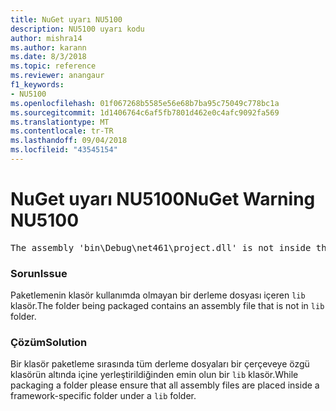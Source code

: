 ```yaml
---
title: NuGet uyarı NU5100
description: NU5100 uyarı kodu
author: mishra14
ms.author: karann
ms.date: 8/3/2018
ms.topic: reference
ms.reviewer: anangaur
f1_keywords:
- NU5100
ms.openlocfilehash: 01f067268b5585e56e68b7ba95c75049c778bc1a
ms.sourcegitcommit: 1d1406764c6af5fb7801d462e0c4afc9092fa569
ms.translationtype: MT
ms.contentlocale: tr-TR
ms.lasthandoff: 09/04/2018
ms.locfileid: "43545154"
---
```

# <a name="nuget-warning-nu5100"></a><span data-ttu-id="c24ef-103">NuGet uyarı NU5100</span><span class="sxs-lookup"><span data-stu-id="c24ef-103">NuGet Warning NU5100</span></span>
<pre>The assembly 'bin\Debug\net461\project.dll' is not inside the 'lib' folder and hence it won't be added as a reference when the package is installed into a project. Move it into the 'lib' folder if it needs to be referenced.</pre>

### <a name="issue"></a><span data-ttu-id="c24ef-104">Sorun</span><span class="sxs-lookup"><span data-stu-id="c24ef-104">Issue</span></span>

<span data-ttu-id="c24ef-105">Paketlemenin klasör kullanımda olmayan bir derleme dosyası içeren `lib` klasör.</span><span class="sxs-lookup"><span data-stu-id="c24ef-105">The folder being packaged contains an assembly file that is not in `lib` folder.</span></span>


### <a name="solution"></a><span data-ttu-id="c24ef-106">Çözüm</span><span class="sxs-lookup"><span data-stu-id="c24ef-106">Solution</span></span>

<span data-ttu-id="c24ef-107">Bir klasör paketleme sırasında tüm derleme dosyaları bir çerçeveye özgü klasörün altında içine yerleştirildiğinden emin olun bir `lib` klasör.</span><span class="sxs-lookup"><span data-stu-id="c24ef-107">While packaging a folder please ensure that all assembly files are placed inside a framework-specific folder under a `lib` folder.</span></span>

